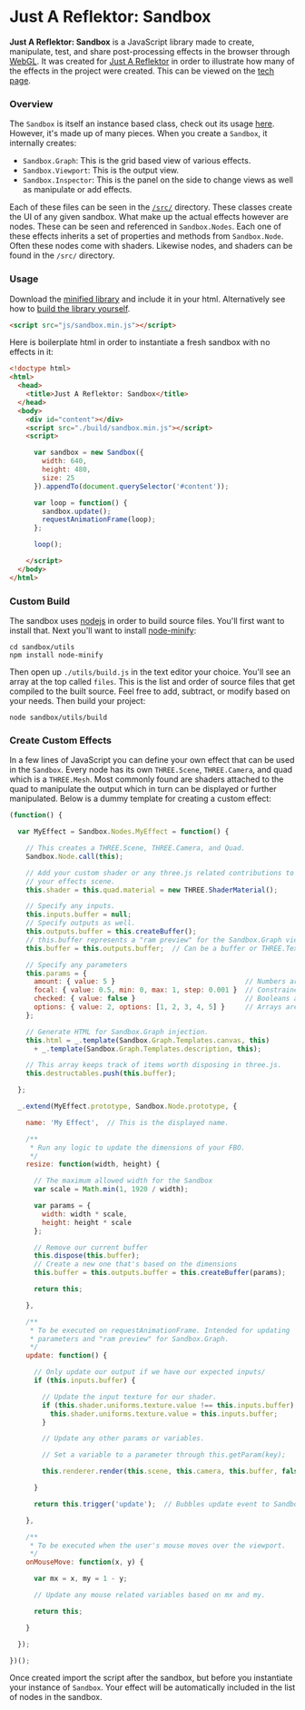 Just A Reflektor: Sandbox
=========================

__Just A Reflektor: Sandbox__ is a JavaScript library made to create, manipulate, test, and share post-processing effects in the browser through [WebGL](http://get.webgl.org/). It was created for [Just A Reflektor](http://justareflektor.com/) in order to illustrate how many of the effects in the project were created. This can be viewed on the [tech page](http://justareflektor.com/tech).

### Overview

The `Sandbox` is itself an instance based class, check out its usage [here](#). However, it's made up of many pieces. When you create a `Sandbox`, it internally creates:

+ `Sandbox.Graph`: This is the grid based view of various effects.
+ `Sandbox.Viewport`: This is the output view.
+ `Sandbox.Inspector`: This is the panel on the side to change views as well as manipulate or add effects.

Each of these files can be seen in the [`/src/`](#) directory. These classes create the UI of any given sandbox. What make up the actual effects however are nodes. These can be seen and referenced in `Sandbox.Nodes`. Each one of these effects inherits a set of properties and methods from `Sandbox.Node`. Often these nodes come with shaders. Likewise nodes, and shaders can be found in the `/src/` directory.

### Usage

Download the [minified library](#) and include it in your html. Alternatively see how to [build the library yourself](#).

```html
<script src="js/sandbox.min.js"></script>
```

Here is boilerplate html in order to instantiate a fresh sandbox with no effects in it:

```html
<!doctype html>
<html>
  <head>
    <title>Just A Reflektor: Sandbox</title>
  </head>
  <body>
    <div id="content"></div>
    <script src="./build/sandbox.min.js"></script>
    <script>

      var sandbox = new Sandbox({
        width: 640,
        height: 480,
        size: 25
      }).appendTo(document.querySelector('#content'));

      var loop = function() {
        sandbox.update();
        requestAnimationFrame(loop);
      };

      loop();

    </script>
  </body>
</html>
```

### Custom Build

The sandbox uses [nodejs](http://nodejs.org/) in order to build source files. You'll first want to install that. Next you'll want to install [node-minify](https://npmjs.org/package/node-minify):

```
cd sandbox/utils
npm install node-minify
```

Then open up `./utils/build.js` in the text editor your choice. You'll see an array at the top called `files`. This is the list and order of source files that get compiled to the built source. Feel free to add, subtract, or modify based on your needs. Then build your project:

```
node sandbox/utils/build
```

### Create Custom Effects

In a few lines of JavaScript you can define your own effect that can be used in the `Sandbox`. Every node has its own `THREE.Scene`, `THREE.Camera`, and quad which is a `THREE.Mesh`. Most commonly found are shaders attached to the quad to manipulate the output which in turn can be displayed or further manipulated. Below is a dummy template for creating a custom effect:

```javascript
(function() {

  var MyEffect = Sandbox.Nodes.MyEffect = function() {

    // This creates a THREE.Scene, THREE.Camera, and Quad.
    Sandbox.Node.call(this);

    // Add your custom shader or any three.js related contributions to
    // your effects scene.
    this.shader = this.quad.material = new THREE.ShaderMaterial();

    // Specify any inputs.
    this.inputs.buffer = null;
    // Specify outputs as well.
    this.outputs.buffer = this.createBuffer();
    // this.buffer represents a "ram preview" for the Sandbox.Graph viewed.
    this.buffer = this.outputs.buffer;  // Can be a buffer or THREE.Texture.

    // Specify any parameters
    this.params = {
      amount: { value: 5 }                                // Numbers are valid
      focal: { value: 0.5, min: 0, max: 1, step: 0.001 }  // Constrained Numbers
      checked: { value: false }                           // Booleans are valid
      options: { value: 2, options: [1, 2, 3, 4, 5] }     // Arrays are valid
    };

    // Generate HTML for Sandbox.Graph injection.
    this.html = _.template(Sandbox.Graph.Templates.canvas, this)
      + _.template(Sandbox.Graph.Templates.description, this);

    // This array keeps track of items worth disposing in three.js.
    this.destructables.push(this.buffer);

  };

  _.extend(MyEffect.prototype, Sandbox.Node.prototype, {

    name: 'My Effect',  // This is the displayed name.

    /**
     * Run any logic to update the dimensions of your FBO.
     */
    resize: function(width, height) {

      // The maximum allowed width for the Sandbox
      var scale = Math.min(1, 1920 / width);

      var params = {
        width: width * scale,
        height: height * scale
      };

      // Remove our current buffer
      this.dispose(this.buffer);
      // Create a new one that's based on the dimensions
      this.buffer = this.outputs.buffer = this.createBuffer(params);

      return this;

    },

    /**
     * To be executed on requestAnimationFrame. Intended for updating
     * parameters and "ram preview" for Sandbox.Graph.
     */
    update: function() {

      // Only update our output if we have our expected inputs/
      if (this.inputs.buffer) {

        // Update the input texture for our shader.
        if (this.shader.uniforms.texture.value !== this.inputs.buffer) {
          this.shader.uniforms.texture.value = this.inputs.buffer;
        }

        // Update any other params or variables.

        // Set a variable to a parameter through this.getParam(key);

        this.renderer.render(this.scene, this.camera, this.buffer, false);

      }

      return this.trigger('update');  // Bubbles update event to Sandbox.Graph.

    },

    /**
     * To be executed when the user's mouse moves over the viewport.
     */
    onMouseMove: function(x, y) {

      var mx = x, my = 1 - y;

      // Update any mouse related variables based on mx and my.

      return this;

    }

  });

})();
```

Once created import the script after the sandbox, but before you instantiate your instance of `Sandbox`. Your effect will be automatically included in the list of nodes in the sandbox.